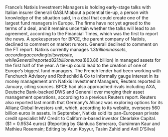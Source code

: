 France’s Natixis Investment Managers is holding early-stage talks with Italian insurer Generali GASI.MIabout a potential tie-up, a person with knowledge of the situation said, in a deal that could create one of the largest fund managers in Europe. 
The firms have not yet agreed to the terms of a deal, and it remains uncertain whether the talks will lead to an agreement, according to the Financial Times, which was the first to report the news.
A spokesperson for BPCE, the parent company of Natixis, declined to comment on market rumors. Generali declined to comment on the FT report.
Natixis currently manages $1.3 trillion in assets, according according to its website, while Generali reported 821 billion euros ($863.86 billion) in managed assets for the first half of the year. A tie-up could lead to the creation of one of Europe’s biggest fund managers.
The French lender had been working with Fenchurch Advisory and Rothschild & Co to informally gauge interest in its money management arm Natixis Investment Managers, Reuters reported in January, citing sources.
BPCE had also approached rivals including AXA, Deutsche Bank-backed DWS and Generali over merging their asset management operations, according to a previous Reuters report.
Reuters also reported last month that Germany’s Allianz was exploring options for its Allianz Global Investors unit, which, according to its website, oversees 560 billion euros in assets.
In September, Natixis sold its pan-European private credit specialist MV Credit to California-based investor Clearlake Capital.
($1 = 0.9534 euros)
(Reporting by Gianluca Semeraro, Gursimran Kaur and Mathieu Rosemain; Editing by Arun Koyyur, Tasim Zahid and Anil D’Silva)